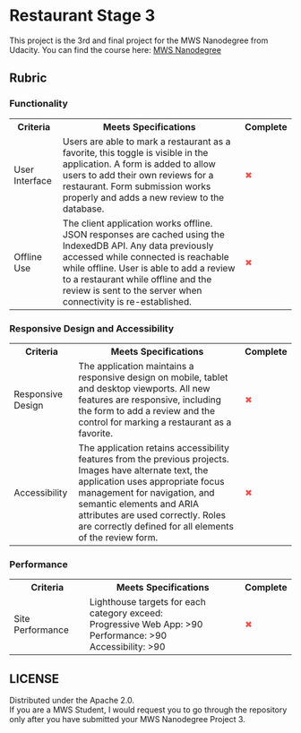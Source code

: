 # Restaurant Stage 3

This project is the 3rd and final project for the MWS Nanodegree from Udacity.
You can find the course here: [MWS Nanodegree](https://in.udacity.com/course/mobile-web-specialist-nanodegree--nd024)


## Rubric

### Functionality

<table>
  <tr>
    <th> Criteria </th>
    <th> Meets Specifications </th>
    <th> Complete </th>
  </tr>
  <tr>
    <td> User Interface </td>
    <td> 
Users are able to mark a restaurant as a favorite, this toggle is visible in the application. A form is added to allow users to add their own reviews for a restaurant. Form submission works properly and adds a new review to the database. </td>
    <td> <span style="color:#EF5350;"> &#10006;</span> </td>
  </tr>
  <tr>
    <td> Offline Use </td>
    <td>
The client application works offline. JSON responses are cached using the IndexedDB API. Any data previously accessed while connected is reachable while offline. User is able to add a review to a restaurant while offline and the review is sent to the server when connectivity is re-established.</td>
    <td> <span style="color:#EF5350;"> &#10006;</span> </td>
  </tr>
</table>

### Responsive Design and Accessibility

<table>
  <tr>
    <th> Criteria </th>
    <th> Meets Specifications </th>
    <th> Complete </th>
  </tr>
  <tr>
    <td> Responsive Design </td>
    <td> The application maintains a responsive design on mobile, tablet and desktop viewports. All new features are responsive, including the form to add a review and the control for marking a restaurant as a favorite. </td>
    <td> <span style="color:#EF5350;"> &#10006;</span> </td>
  </tr>
  <tr>
    <td> Accessibility </td>
    <td>
The application retains accessibility features from the previous projects. Images have alternate text, the application uses appropriate focus management for navigation, and semantic elements and ARIA attributes are used correctly. Roles are correctly defined for all elements of the review form. </td>
    <td> <span style="color:#EF5350;"> &#10006;</span> </td>
  </tr>
</table>

### Performance

<table>
  <tr>
    <th> Criteria </th>
    <th> Meets Specifications </th>
    <th> Complete </th>
  </tr>
  <tr>
    <td> Site Performance </td>
    <td> 
Lighthouse targets for each category exceed:
<br/>
Progressive Web App: >90
      <br/>
Performance: >90
      <br/>
Accessibility: >90
</td>
    <td> <span style="color:#EF5350;"> &#10006;</span> </td>
  </tr>
</table>

	




	



	


## LICENSE

Distributed under the Apache 2.0.
<br/>
If you are a MWS Student, I would request you to go through the repository only after you have submitted your MWS Nanodegree Project 3. 
